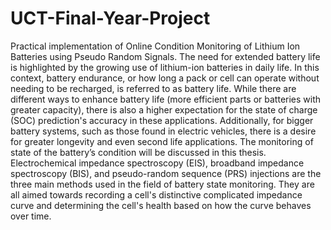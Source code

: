 # UCT-Final-Year-Project
Practical implementation of Online Condition Monitoring of Lithium Ion Batteries using Pseudo Random Signals.
The need for extended battery life is highlighted by the growing use of lithium-ion batteries in daily
life. In this context, battery endurance, or how long a pack or cell can operate without needing to be
recharged, is referred to as battery life. While there are different ways to enhance battery life (more
efficient parts or batteries with greater capacity), there is also a higher expectation for the state of
charge (SOC) prediction's accuracy in these applications. Additionally, for bigger battery systems,
such as those found in electric vehicles, there is a desire for greater longevity and even second life
applications. The monitoring of state of the battery’s condition will be discussed in this thesis.
Electrochemical impedance spectroscopy (EIS), broadband impedance spectroscopy (BIS), and
pseudo-random sequence (PRS) injections are the three main methods used in the field of battery
state monitoring. They are all aimed towards recording a cell's distinctive complicated impedance
curve and determining the cell's health based on how the curve behaves over time.
